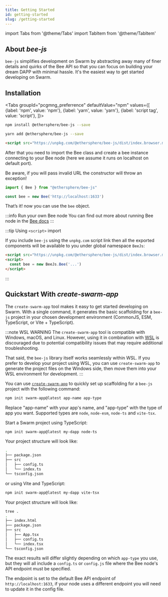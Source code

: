 ```yaml
---
title: Getting Started
id: getting-started
slug: /getting-started
---
```


import Tabs from '@theme/Tabs'
import TabItem from '@theme/TabItem'



## About *bee-js* 

`bee-js` simplifies development on Swarm by abstracting away many of finer details and quirks of the Bee API so that you can focus on building your dream DAPP with minimal hassle. It's the easiest way to get started developing on Swarm.

## Installation 

<Tabs
  groupId="pcgmng_preferrence"
  defaultValue="npm"
  values={[
    {label: 'npm', value: 'npm'},
    {label: 'yarn', value: 'yarn'},
    {label: 'script tag', value: 'script'},
  ]}>
  <TabItem value="npm">

```sh
npm install @ethersphere/bee-js --save
```

  </TabItem>
  <TabItem value="yarn">

```sh
yarn add @ethersphere/bee-js --save
```

  </TabItem>
  <TabItem value="script">

```html
<script src="https://unpkg.com/@ethersphere/bee-js/dist/index.browser.min.js"></script>
```

  </TabItem>
</Tabs>

After that you need to import the Bee class and create a bee instance connecting to your Bee node (here we assume it runs on localhost on default port).

Be aware, if you will pass invalid URL the constructor will throw an exception!

```js
import { Bee } from "@ethersphere/bee-js"

const bee = new Bee('http://localhost:1633')
```

That’s it! now you can use the `bee` object.

:::info Run your own Bee node
You can find out more about running Bee node in the [Bee docs](https://docs.ethswarm.org/docs/installation/quick-start)
:::

:::tip Using `<script>` import

If you include `bee-js` using the `unpkg.com` script link then all the exported components will be available to you
under global namespace `BeeJs`:

```html
<script src="https://unpkg.com/@ethersphere/bee-js/dist/index.browser.min.js"></script>
<script>
  const bee = new BeeJs.Bee('...')
</script>
```
:::


## Quickstart With *create-swarm-app*

The `create-swarm-app` tool makes it easy to get started developing on Swarm. With a single command, it generates the basic scaffolding for a `bee-js` project in your chosen development environment (CommonJS, ESM, TypeScript, or Vite + TypeScript).

:::note WSL WARNING
The `create-swarm-app` tool is compatible with Windows, macOS, and Linux. However, using it in combination with [WSL](https://learn.microsoft.com/en-us/windows/wsl/) is discouraged due to potential compatibility issues that may require additional troubleshooting.

That said, the `bee-js` library itself works seamlessly within WSL. If you prefer to develop your project using WSL, you can use `create-swarm-app` to generate the project files on the Windows side, then move them into your WSL environment for development.
:::

You can use [`create-swarm-app`](https://www.npmjs.com/package/create-swarm-app) to quickly set up scaffolding for a `bee-js` project with the following command:

```bash
npm init swarm-app@latest app-name app-type
```

Replace "app-name" with your app's name, and "app-type" with the type of app you want. Supported types are `node`, `node-esm`, `node-ts` and `vite-tsx`.

Start a Swarm project using TypeScript:

```bash
npm init swarm-app@latest my-dapp node-ts
```

Your project structure will look like:

```bash
.
├── package.json
├── src
│   ├── config.ts
│   └── index.ts
└── tsconfig.json
```

or using Vite and TypeScript:

```bash
npm init swarm-app@latest my-dapp vite-tsx
```

Your project structure will look like:

```bash
tree .
.
├── index.html
├── package.json
├── src
│   ├── App.tsx
│   ├── config.ts
│   └── index.tsx
└── tsconfig.json
```

The exact results will differ slightly depending on which `app-type` you use, but they will all include a `config.ts` or `config.js` file where the Bee node's API endpoint must be specified.

The endpoint is set to the default Bee API endpoint of `http://localhost:1633`, if your node uses a different endpoint you will need to update it in the config file.